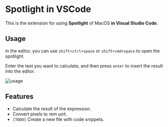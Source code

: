 # Spotlight in VSCode

This is the extension for using **Spotlight** of MacOS **in Visual Studio Code**.

## Usage

In the editor, you can use `shift+ctrl+space` or `shift+cmd+space` to open the spotlight.

Enter the text you want to calculate, and then press `enter` to insert the result into the editor.

![usage](https://drive.google.com/uc?export=view&id=1JJSMjrpPUw9mzovVwuuOBbP4b-m1HDcW)

## Features

- Calculate the result of the expression.
- Convert pixels to rem unit.
- `[TODO]` Create a new file with code snippets.
